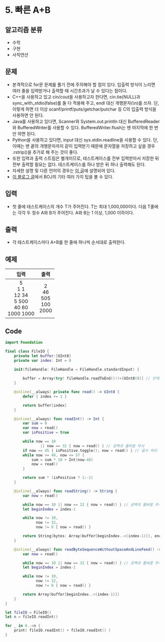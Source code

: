 # 5. 빠른 A+B
## 알고리즘 분류
* 수학
* 구현
*  사칙연산

## 문제
* 본격적으로 for문 문제를 풀기 전에 주의해야 할 점이 있다. 입출력 방식이 느리면 여러 줄을 입력받거나 출력할 때 시간초과가 날 수 있다는 점이다.
* C++을 사용하고 있고 cin/cout을 사용하고자 한다면, cin.tie(NULL)과 sync_with_stdio(false)를 둘 다 적용해 주고, endl 대신 개행문자(\n)를 쓰자. 단, 이렇게 하면 더 이상 scanf/printf/puts/getchar/putchar 등 C의 입출력 방식을 사용하면 안 된다.
* Java를 사용하고 있다면, Scanner와 System.out.println 대신 BufferedReader와 BufferedWriter를 사용할 수 있다. BufferedWriter.flush는 맨 마지막에 한 번만 하면 된다.
* Python을 사용하고 있다면, input 대신 sys.stdin.readline을 사용할 수 있다. 단, 이때는 맨 끝의 개행문자까지 같이 입력받기 때문에 문자열을 저장하고 싶을 경우 .rstrip()을 추가로 해 주는 것이 좋다.
* 또한 입력과 출력 스트림은 별개이므로, 테스트케이스를 전부 입력받아서 저장한 뒤 전부 출력할 필요는 없다. 테스트케이스를 하나 받은 뒤 하나 출력해도 된다.
* 자세한 설명 및 다른 언어의 경우는 [이 글](https://www.acmicpc.net/board/view/22716)에 설명되어 있다.
* [이 블로그 글](https://www.acmicpc.net/blog/view/55)에서 BOJ의 기타 여러 가지 팁을 볼 수 있다.

## 입력
* 첫 줄에 테스트케이스의 개수 T가 주어진다. T는 최대 1,000,000이다. 다음 T줄에는 각각 두 정수 A와 B가 주어진다. A와 B는 1 이상, 1,000 이하이다.

## 출력
* 각 테스트케이스마다 A+B를 한 줄에 하나씩 순서대로 출력한다.

## 예제
|입력|출력|
|:---:|:---:|
|5<br>1 1<br>12 34<br>5 500<br>40 60<br>1000 1000|2<br>46<br>505<br>100<br>2000|

## Code
```swift
import Foundation

final class FileIO {
    private let buffer:[UInt8]
    private var index: Int = 0

    init(fileHandle: FileHandle = FileHandle.standardInput) {
        
        buffer = Array(try! fileHandle.readToEnd()!)+[UInt8(0)] // 인덱스 범위 넘어가는 것 방지
    }

    @inline(__always) private func read() -> UInt8 {
        defer { index += 1 }

        return buffer[index]
    }

    @inline(__always) func readInt() -> Int {
        var sum = 0
        var now = read()
        var isPositive = true

        while now == 10
                || now == 32 { now = read() } // 공백과 줄바꿈 무시
        if now == 45 { isPositive.toggle(); now = read() } // 음수 처리
        while now >= 48, now <= 57 {
            sum = sum * 10 + Int(now-48)
            now = read()
        }

        return sum * (isPositive ? 1:-1)
    }

    @inline(__always) func readString() -> String {
        var now = read()

        while now == 10 || now == 32 { now = read() } // 공백과 줄바꿈 무시
        let beginIndex = index-1

        while now != 10,
              now != 32,
              now != 0 { now = read() }

        return String(bytes: Array(buffer[beginIndex..<(index-1)]), encoding: .ascii)!
    }

    @inline(__always) func readByteSequenceWithoutSpaceAndLineFeed() -> [UInt8] {
        var now = read()

        while now == 10 || now == 32 { now = read() } // 공백과 줄바꿈 무시
        let beginIndex = index-1

        while now != 10,
              now != 32,
              now != 0 { now = read() }

        return Array(buffer[beginIndex..<(index-1)])
    }
}

let fileIO = FileIO()
let n = fileIO.readInt()

for _ in 0..<n {
    print( fileIO.readInt() + fileIO.readInt() )
}

```